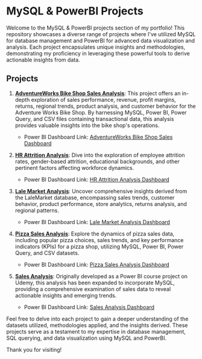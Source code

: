 # MySQL & PowerBI Projects

Welcome to the MySQL & PowerBI projects section of my portfolio! This repository showcases a diverse range of projects where I've utilized MySQL for database management and PowerBI for advanced data visualization and analysis. Each project encapsulates unique insights and methodologies, demonstrating my proficiency in leveraging these powerful tools to derive actionable insights from data.

## Projects

1. **[AdventureWorks Bike Shop Sales Analysis](https://github.com/orla01/Portfolio/tree/main/MySQL%26PowerBI_projects/AdventureWorks_Bike_Shop_Sales_Analysis)**: This project offers an in-depth exploration of sales performance, revenue, profit margins, returns, regional trends, product analysis, and customer behavior for the Adventure Works Bike Shop. By harnessing MySQL, Power BI, Power Query, and CSV files containing transactional data, this analysis provides valuable insights into the bike shop's operations.
   - Power BI Dashboard Link:
     [AdventureWorks Bike Shop Sales Dashboard](https://app.powerbi.com/view?r=eyJrIjoiMzhlY2UxYjYtMTlkYy00YzU5LWEzYjctODRhYTQ1ODMyYTYzIiwidCI6IjdiNDAyNjYzLTc4ZGUtNGE1ZC1hYjMzLTI0YTkyMmI1YzQ2YSJ9)

3. **[HR Attrition Analysis](https://github.com/orla01/Portfolio/tree/main/MySQL%26PowerBI_projects/HR_Attrition_Analysis)**: Dive into the exploration of employee attrition rates, gender-based attrition, educational backgrounds, and other pertinent factors affecting workforce dynamics.
   - Power BI Dashboard Link:
     [HR Attrition Analysis Dashboard](https://app.powerbi.com/view?r=eyJrIjoiZGNhYzQwNjMtMWQ0YS00OTQ5LTgzNGYtNjRkZWViYjU3ODM1IiwidCI6IjdiNDAyNjYzLTc4ZGUtNGE1ZC1hYjMzLTI0YTkyMmI1YzQ2YSJ9)

4. **[Lale Market Analysis](https://github.com/orla01/Portfolio/tree/main/MySQL%26PowerBI_projects/Lale_Market_Analysis)**: Uncover comprehensive insights derived from the LaleMarket database, encompassing sales trends, customer behavior, product performance, store analytics, returns analysis, and regional patterns.
   - Power BI Dashboard Link:
     [Lale Market Analysis Dashboard](https://app.powerbi.com/view?r=eyJrIjoiOGEyYmQ1YTktMzdjYS00ZmE5LTkwYWEtYmIxYjAyYTkwNzg3IiwidCI6IjdiNDAyNjYzLTc4ZGUtNGE1ZC1hYjMzLTI0YTkyMmI1YzQ2YSJ9)

5. **[Pizza Sales Analysis](https://github.com/orla01/Portfolio/tree/main/MySQL%26PowerBI_projects/Pizza_Sales_Analysis)**: Explore the dynamics of pizza sales data, including popular pizza choices, sales trends, and key performance indicators (KPIs) for a pizza shop, utilizing MySQL, Power BI, Power Query, and CSV datasets.
   - Power BI Dashboard Link:
     [Pizza Sales Analysis Dashboard](https://app.powerbi.com/view?r=eyJrIjoiNzRjMjJkZjQtNzU3My00YmQxLThmMDUtYzJkYTVlOTY5ODcyIiwidCI6IjdiNDAyNjYzLTc4ZGUtNGE1ZC1hYjMzLTI0YTkyMmI1YzQ2YSJ9)

6. **[Sales Analysis](https://github.com/orla01/Portfolio/tree/main/MySQL%26PowerBI_projects/Sales_Analysis)**: Originally developed as a Power BI course project on Udemy, this analysis has been expanded to incorporate MySQL, providing a comprehensive examination of sales data to reveal actionable insights and emerging trends.
   - Power BI Dashboard Link:
     [Sales Analysis Dashboard](https://app.powerbi.com/view?r=eyJrIjoiNjE0ZDliM2MtMzNlNi00MTRiLTg3ZjAtYjNhOWNjYWY2OGE3IiwidCI6IjdiNDAyNjYzLTc4ZGUtNGE1ZC1hYjMzLTI0YTkyMmI1YzQ2YSJ9)

Feel free to delve into each project to gain a deeper understanding of the datasets utilized, methodologies applied, and the insights derived. These projects serve as a testament to my expertise in database management, SQL querying, and data visualization using MySQL and PowerBI.

Thank you for visiting!

